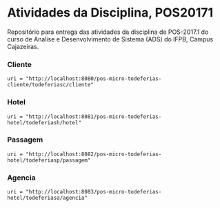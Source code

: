 # Atividades da Disciplina, POS20171
Repositório para entrega das atividades da disciplina de POS-2017.1 do curso de Analise e Desenvolvimento de Sistema (ADS) do IFPB, Campus Cajazeiras. 


### Cliente 
```
uri = "http://localhost:8080/pos-micro-todeferias-cliente/todeferiasc/cliente"
```

### Hotel
```
uri = "http://localhost:8081/pos-micro-todeferias-hotel/todeferiash/hotel"
```	

### Passagem
```
uri = "http://localhost:8082/pos-micro-todeferias-hotel/todeferiasp/passagem"
```

### Agencia
```
uri = "http://localhost:8083/pos-micro-todeferias-hotel/todeferiasa/agencia"
```

